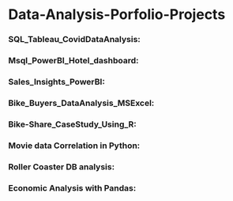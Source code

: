 # Data-Analysis-Porfolio-Projects
### SQL_Tableau_CovidDataAnalysis:

### Msql_PowerBI_Hotel_dashboard:

### Sales_Insights_PowerBI:

### Bike_Buyers_DataAnalysis_MSExcel:

### Bike-Share_CaseStudy_Using_R:

### Movie data Correlation in Python:

### Roller Coaster DB analysis:

### Economic Analysis with Pandas:
